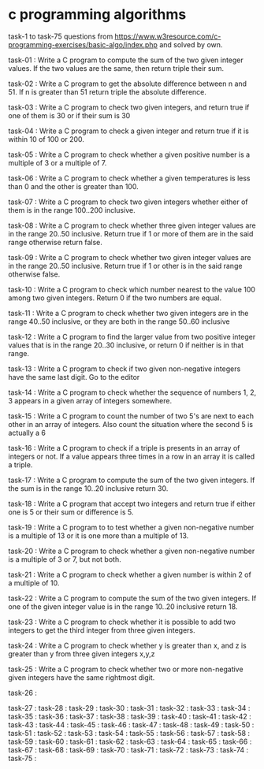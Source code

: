 # c programming algorithms
 
 task-1 to task-75 questions from https://www.w3resource.com/c-programming-exercises/basic-algo/index.php and solved by own. 

 
 task-01 : Write a C program to compute the sum of the two given integer values. If the two values are the same, then return triple their sum.

 task-02 : Write a C program to get the absolute difference between n and 51. If n is greater than 51 return triple the absolute difference.

 task-03 : Write a C program to check two given integers, and return true if one of them is 30 or if their sum is 30

 task-04 : Write a C program to check a given integer and return true if it is within 10 of 100 or 200.

 task-05 : Write a C program to check whether a given positive number is a multiple of 3 or a multiple of 7. 

 task-06 : Write a C program to check whether a given temperatures is less than 0 and the other is greater than 100.

 task-07 : Write a C program to check two given integers whether either of them is in the range 100..200 inclusive.

 task-08 : Write a C program to check whether three given integer values are in the range 20..50 inclusive. Return true if 1 or more of them are in the said range otherwise return false.

 task-09 : Write a C program to check whether two given integer values are in the range 20..50 inclusive. Return true if 1 or other is in the said range otherwise false.

 task-10 : Write a C program to check which number nearest to the value 100 among two given integers. Return 0 if the two numbers are equal.
 
 task-11 : Write a C program to check whether two given integers are in the range 40..50 inclusive, or they are both in the range 50..60 inclusive

 task-12 : Write a C program to find the larger value from two positive integer values that is in the range 20..30 inclusive, or return 0 if neither is in that range.

 task-13 : Write a C program to check if two given non-negative integers have the same last digit. Go to the editor

 task-14 : Write a C program to check whether the sequence of numbers 1, 2, 3 appears in a given array of integers somewhere.

 task-15 : Write a C program to count the number of two 5's are next to each other in an array of integers. Also count the situation where the second 5 is actually a 6

 task-16 : Write a C program to check if a triple is presents in an array of integers or not. If a value appears three times in a row in an array it is called a triple.

 task-17 : Write a C program to compute the sum of the two given integers. If the sum is in the range 10..20 inclusive return 30.

 task-18 : Write a C program that accept two integers and return true if either one is 5 or their sum or difference is 5.

 task-19 : Write a C program to to test whether a given non-negative number is a multiple of 13 or it is one more than a multiple of 13.

 task-20 : Write a C program to check whether a given non-negative number is a multiple of 3 or 7, but not both.

 task-21 : Write a C program to check whether a given number is within 2 of a multiple of 10.

 task-22 : Write a C program to compute the sum of the two given integers. If one of the given integer value is in the range 10..20 inclusive return 18.

 task-23 : Write a C program to check whether it is possible to add two integers to get the third integer from three given integers.

 task-24 : Write a C program to check whether y is greater than x, and z is greater than y from three given integers x,y,z

 task-25 : Write a C program to check whether two or more non-negative given integers have the same rightmost digit.

 task-26 :
 
 task-27 :
 task-28 :
 task-29 :
 task-30 :
 task-31 :
 task-32 :
 task-33 :
 task-34 :
 task-35 :
 task-36 :
 task-37 :
 task-38 :
 task-39 :
 task-40 :
 task-41 :
 task-42 :
 task-43 :
 task-44 :
 task-45 :
 task-46 :
 task-47 :
 task-48 :
 task-49 :
 task-50 :
 task-51 :
 task-52 :
 task-53 :
 task-54 :
 task-55 :
 task-56 :
 task-57 :
 task-58 :
 task-59 :
 task-60 :
 task-61 :
 task-62 :
 task-63 :
 task-64 :
 task-65 :
 task-66 :
 task-67 :
 task-68 :
 task-69 :
 task-70 :
 task-71 :
 task-72 :
 task-73 :
 task-74 :
 task-75 :
